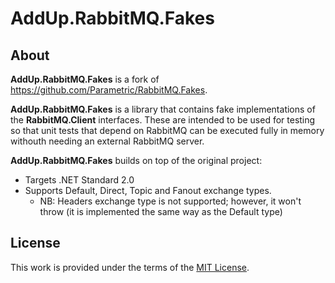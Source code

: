 # AddUp.RabbitMQ.Fakes

## About

**AddUp.RabbitMQ.Fakes** is a fork of <https://github.com/Parametric/RabbitMQ.Fakes>.

**AddUp.RabbitMQ.Fakes** is a library that contains fake implementations of the **RabbitMQ.Client** interfaces. These are intended to be used for testing so that unit tests that depend on RabbitMQ can be executed fully in memory withouth needing an external RabbitMQ server.

**AddUp.RabbitMQ.Fakes** builds on top of the original project:

* Targets .NET Standard 2.0
* Supports Default, Direct, Topic and Fanout exchange types.
  * NB: Headers exchange type is not supported; however, it won't throw (it is implemented the same way as the Default type)

## License

This work is provided under the terms of the [MIT License](LICENSE).
